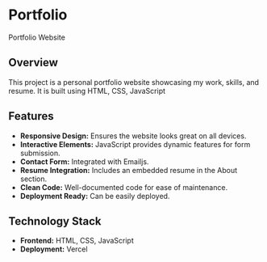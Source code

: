 # Portfolio
Portfolio Website

## Overview

This project is a personal portfolio website showcasing my work, skills, and resume. It is built using HTML, CSS, JavaScript 

## Features

- **Responsive Design:** Ensures the website looks great on all devices.
- **Interactive Elements:** JavaScript provides dynamic features for form submission.
- **Contact Form:** Integrated with Emailjs.
- **Resume Integration:** Includes an embedded resume in the About section.
- **Clean Code:** Well-documented code for ease of maintenance.
- **Deployment Ready:** Can be easily deployed.

## Technology Stack

- **Frontend:** HTML, CSS, JavaScript
- **Deployment:** Vercel
